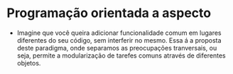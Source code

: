 # Programação orientada a aspecto
- Imagine que você queira adicionar funcionalidade comum em lugares diferentes do seu código, sem interferir no mesmo. Essa á a proposta deste paradigma, onde separamos as preocupações tranversais, ou seja, permite a modularização de tarefes comuns através de diferentes objetos.
